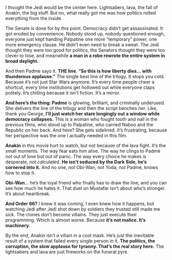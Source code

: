 I thought the Jedi would be the center here. Lightsabers, lava, the fall of Anakin, the big stuff. But no, what really got me was how politics rotted everything from the inside.

The Senate is done for by this point. Democracy didn’t get assassinated. It got eroded by convenience. Nobody stood up, nobody questioned enough, everyone just kept handing Palpatine one more “temporary” power, one more emergency clause. He didn’t even need to break a sweat. The Jedi thought they were too good for politics, the Senators thought they were too clever to lose, and meanwhile **a man in a robe rewrote the entire system in broad daylight.**

And then Padme says it. **THE line. “So this is how liberty dies… with thunderous applause.”** The single best line of the trilogy. It stops you cold. Because it’s not just Star Wars anymore. It’s every time people cheer a shortcut, every time institutions get hollowed out while everyone claps politely. It’s chilling because it isn’t fiction. It’s a mirror.

**And here’s the thing: Padme** is glowing, brilliant, and criminally underused. She delivers the line of the trilogy and then the script benches her. Like, thank you George, **I’ll just watch her stare longingly out a window while democracy collapses.** This is a woman who fought tooth and nail in the previous films, who stood up to Palpatine, who carried Naboo and the Republic on her back. And here? She gets sidelined. It’s frustrating, because her perspective was the one I actually needed in this film.

**Anakin** in this movie hurt to watch, but not because of the lava fight. It’s the small moments. The way fear eats him alive. The way he clings to Padmé not out of love but out of panic. The way every choice he makes is desperate, not calculated. **He isn’t seduced by the Dark Side, he’s cornered into it.** And no one, not Obi-Wan, not Yoda, not Padmé, knows how to stop it.

**Obi-Wan**… he’s the loyal friend who finally has to draw the line, and you can see how much he hates it. That duel on Mustafar isn’t about who’s stronger. It’s about heartbreak.

**And Order 66?** I knew it was coming, I even knew how it happens, but watching Jedi after Jedi shot down by soldiers they trusted still made me sick. The clones don’t become villains. They just execute their programming. Which is almost worse. Because **it’s not malice. It’s machinery.**

By the end, Anakin isn’t a villain in a cool mask. He’s just the inevitable result of a system that failed every single person in it. **The politics, the corruption, the slow applause for tyranny. That’s the real story here.** The lightsabers and lava are just fireworks on the funeral pyre.
